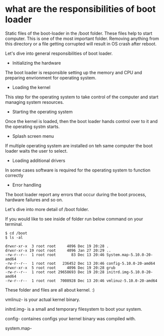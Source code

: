 # what are the responsibilities of boot loader


Static files of the boot-loader in the /boot folder.
These files help to start computer. This is one of the most
important folder. Removing anything from this directory 
or a file getting corrupted will result in OS crash after reboot.


Let's dive into general responsibilities of boot loader.


- Initializing the hardware

The boot loader is responsible  setting up the memory and CPU
and preparing envrionment for operating system.

- Loading the kernel

This step for the operating system  to take control of the computer
and start managing system resources.

- Starting the operating system

Once the kernel is loaded, then the boot loader
hands control over to it and the operating systm starts.


- Splash screen menu

If  multiple operating system are installed on teh same computer
the boot loader waits the user to select.

- Loading additional drivers

In some cases software is required for the operating system to function correctly

- Error handling

The boot loader report any errors that occur during the boot process,
hardware failures and so on.


Let's dive into more detail of /boot folder.


If you would like to see inside of folder run below command on your terminal.

```
$ cd /boot
$ ls -al
```

```
drwxr-xr-x  3 root root     4096 Dec 19 20:28 .
drwxr-xr-x 19 root root     4096 Jan 27 20:29 ..
-rw-r--r--  1 root root       83 Dec 13 20:46 System.map-5.10.0-20-amd64
-rw-r--r--  1 root root   236452 Dec 13 20:46 config-5.10.0-20-amd64
drwxr-xr-x  5 root root     4096 Dec 19 20:28 grub
-rw-r--r--  1 root root 29658693 Dec 19 20:28 initrd.img-5.10.0-20-amd64
-rw-r--r--  1 root root  7008928 Dec 13 20:46 vmlinuz-5.10.0-20-amd64
```

These folder and files are all about kernel. :)


vmlinuz-<kernel version> is your actual kernel binary.

initrd.img-<kernel version>	is a small and temporary filesystem to boot your system.

config-<kernel version> containes configs your kernel binary was compiled with.

system.map-<kernel version>





